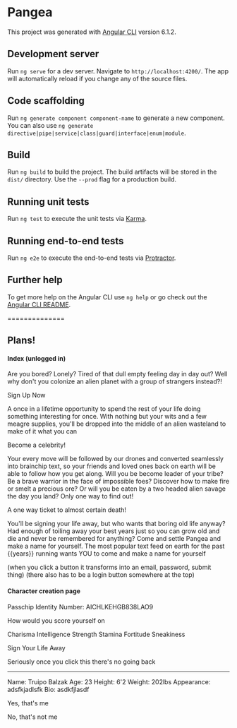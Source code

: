# Pangea

This project was generated with [Angular CLI](https://github.com/angular/angular-cli) version 6.1.2.

## Development server

Run `ng serve` for a dev server. Navigate to `http://localhost:4200/`. The app will automatically reload if you change any of the source files.

## Code scaffolding

Run `ng generate component component-name` to generate a new component. You can also use `ng generate directive|pipe|service|class|guard|interface|enum|module`.

## Build

Run `ng build` to build the project. The build artifacts will be stored in the `dist/` directory. Use the `--prod` flag for a production build.

## Running unit tests

Run `ng test` to execute the unit tests via [Karma](https://karma-runner.github.io).

## Running end-to-end tests

Run `ng e2e` to execute the end-to-end tests via [Protractor](http://www.protractortest.org/).

## Further help

To get more help on the Angular CLI use `ng help` or go check out the [Angular CLI README](https://github.com/angular/angular-cli/blob/master/README.md).

==============
## Plans!

#### Index (unlogged in)

Are you bored? Lonely? Tired of that dull empty feeling day in day out? Well why don't you colonize an alien planet with a group of strangers instead?!

Sign Up Now

A once in a lifetime opportunity to spend the rest of your life doing something interesting for once. With nothing but your wits and a few meagre supplies, you'll be dropped into the middle of an alien wasteland to make of it what you can

Become a celebrity!

Your every move will be followed by our drones and converted seamlessly into brainchip text, so your friends and loved ones back on earth will be able to follow how you get along. Will you be become leader of your tribe? Be a brave warrior in the face of impossible foes? Discover how to make fire or smelt a precious ore? Or will you be eaten by a two headed alien savage the day you land? Only one way to find out!

A one way ticket to almost certain death!

You'll be signing your life away, but who wants that boring old life anyway? Had enough of toiling away your best years just so you can grow old and die and never be remembered for anything? Come and settle Pangea and make a name for yourself. The most popular text feed on earth for the past {{years}} running wants YOU to come and make a name for yourself

(when you click a button it transforms into an email, password, submit thing)
(there also has to be a login button somewhere at the top)

#### Character creation page

Passchip Identity Number: AICHLKEHGB838LAO9

How would you score yourself on

Charisma
Intelligence
Strength
Stamina
Fortitude
Sneakiness

Sign Your Life Away

Seriously once you click this there's no going back

-----

Name: Truipo Balzak
Age: 23
Height: 6'2
Weight: 202lbs
Appearance: adsfkjadlsfk
Bio: asdkfjlasdf

Yes, that's me

No, that's not me

